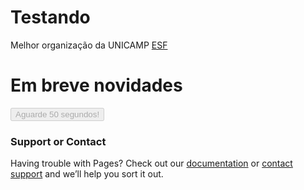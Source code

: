 
# Testando 

Melhor organização da UNICAMP [ESF](http://limeira.esf.org.br/)

# Em breve novidades

<head>
  <script data-ad-client="ca-pub-7662484566308519" async src="https://pagead2.googlesyndication.com/pagead/js/adsbygoogle.js">
  </script>
</head>

<head>
<script type="text/javascript">
function countDown(secs) {
    var btn = document.getElementById('btn');
    btn.value = "Aguarde "+secs+" segundos";<!--texto que aparecerá enquanto o tempo descer, não altere o"+secs+"-->
    if(secs < 1) {
        clearTimeout(timer);
        btn.disabled = false;
        btn.value = 'OK clique aqui';
    }
    secs--;
    var timer = setTimeout('countDown('+secs+')',1000);
}
</script>
</head>
<body>
<input disabled type="submit" id="btn" value="Aguarde 50 segundos!"><!--texto inicial do botão-->
<script type="text/javascript">countDown(60);<!--texto inicial do botão-->
</script>
</body>

### Support or Contact

Having trouble with Pages? Check out our [documentation](https://help.github.com/categories/github-pages-basics/) or [contact support](https://github.com/contact) and we’ll help you sort it out.
